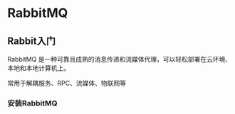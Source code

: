 # RabbitMQ

## Rabbit入门

RabbitMQ 是一种可靠且成熟的消息传递和流媒体代理，可以轻松部署在云环境、本地和本地计算机上。

常用于解耦服务、RPC、流媒体、物联网等



### 安装RabbitMQ

